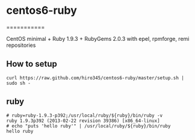 # centos6-ruby
===========

CentOS minimal + Ruby 1.9.3 + RubyGems 2.0.3 with epel, rpmforge, remi repositories

## How to setup

    curl https://raw.github.com/hiro345/centos6-ruby/master/setup.sh | sudo sh -

## ruby

    # ruby=ruby-1.9.3-p392;/usr/local/ruby/${ruby}/bin/ruby -v
    ruby 1.9.3p392 (2013-02-22 revision 39386) [x86_64-linux]
    # echo "puts 'hello ruby'" | /usr/local/ruby/${ruby}/bin/ruby
    hello ruby

